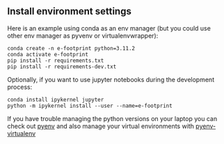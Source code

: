 ## Install environment settings

Here is an example using conda as an env manager (but you could use other env manager as pyvenv or
virtualenvwrapper):

```
conda create -n e-footprint python=3.11.2
conda activate e-footprint
pip install -r requirements.txt
pip install -r requirements-dev.txt
```

Optionally, if you want to use jupyter notebooks during the development process:

```
conda install ipykernel jupyter
python -m ipykernel install --user --name=e-footprint
```

If you have trouble managing the python versions on your laptop you can check out [pyenv](https://github.com/pyenv/pyenv) and also manage your virtual environments with [pyenv-virtualenv](https://github.com/pyenv/pyenv-virtualenv)
